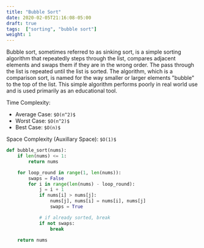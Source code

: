 ```yaml
---
title: "Bubble Sort"
date: 2020-02-05T21:16:08-05:00
draft: true
tags:  ["sorting", "bubble sort"]
weight: 1
---
```


Bubble sort, sometimes referred to as sinking sort, is a simple sorting algorithm that repeatedly steps through the list, compares adjacent elements and swaps them if they are in the wrong order. The pass through the list is repeated until the list is sorted. The algorithm, which is a comparison sort, is named for the way smaller or larger elements "bubble" to the top of the list. This simple algorithm performs poorly in real world use and is used primarily as an educational tool. 

Time Complexity:

+ Average Case: `$O(n^2)$`
+ Worst Case: `$O(n^2)$`
+ Best Case: `$O(n)$`

Space Complexity (Auxillary Space): `$O(1)$`

```python
def bubble_sort(nums):
    if len(nums) <= 1:
        return nums

    for loop_round in range(1, len(nums)):
        swaps = False
        for i in range(len(nums) - loop_round):
            j = i + 1
            if nums[i] > nums[j]:
                nums[j], nums[i] = nums[i], nums[j]
                swaps = True

            # if already sorted, break
            if not swaps:
                break

    return nums
```